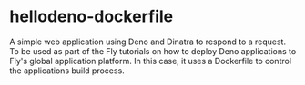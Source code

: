 # hellodeno-dockerfile

A simple web application using Deno and Dinatra to respond to a request. To be used as part of the Fly tutorials on how to deploy Deno applications to Fly's global application platform. In this case, it uses a Dockerfile to control the applications build process.

